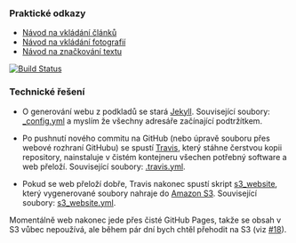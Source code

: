 ### Praktické odkazy

* [Návod na vkládání článků](https://github.com/Ohlasy/redakce/blob/master/vkladani-clanku.md)
* [Návod na vkládání fotografií](https://github.com/Ohlasy/redakce/blob/master/vkladani-fotografii.md)
* [Návod na značkování textu](https://github.com/Ohlasy/redakce/blob/master/markdown.md)

[![Build Status](https://travis-ci.org/Ohlasy/web.svg?branch=gh-pages)](https://travis-ci.org/Ohlasy/web)

### Technické řešení

* O generování webu z podkladů se stará [Jekyll](http://jekyllrb.com). Související soubory: [\_config.yml](https://github.com/Ohlasy/web/blob/gh-pages/_config.yml) a myslím že všechny adresáře začínající podtržítkem.

* Po pushnutí nového commitu na GitHub (nebo úpravě souboru přes webové rozhraní GitHubu) se spustí [Travis](https://travis-ci.org), který stáhne čerstvou kopii repository, nainstaluje v čistém kontejneru všechen potřebný software a web přeloží. Související soubory: [.travis.yml](https://github.com/Ohlasy/web/blob/gh-pages/.travis.yml).

* Pokud se web přeloží dobře, Travis nakonec spustí skript [s3_website](https://github.com/laurilehmijoki/s3_website), který vygenerované soubory nahraje do [Amazon S3](https://aws.amazon.com/s3/). Související soubory: [s3_website.yml](https://github.com/Ohlasy/web/blob/gh-pages/s3_website.yml).

Momentálně web nakonec jede přes čisté GitHub Pages, takže se obsah v S3 vůbec nepoužívá, ale během pár dní bych chtěl přehodit na S3 (viz [#18](https://github.com/Ohlasy/web/issues/18)).
